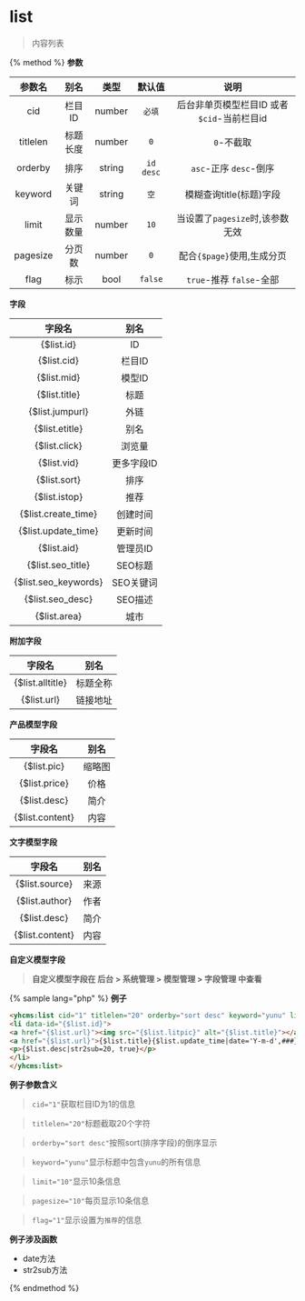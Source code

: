 # list

> 内容列表

{% method %}
**参数**

|参数名|别名|类型|默认值|说明|
|:----:|:--:|:--:|:----:|:--:|
|cid|栏目ID|number|`必填`|后台非单页模型栏目ID 或者 `$cid`-当前栏目id|
|titlelen|标题长度|number|`0`|`0`-不截取|
|orderby|排序|string|`id desc`|`asc`-正序 `desc`-倒序|
|keyword|关键词|string|`空`|模糊查询title(标题)字段|
|limit|显示数量|number|`10`|当设置了`pagesize`时,该参数无效|
|pagesize|分页数|number|`0`|配合`{$page}`使用,生成分页|
|flag|标示|bool|`false`|`true`-推荐 `false`-全部|

**字段**

|字段名|别名|
|:----:|:--:|
|{$list.id}|ID|
|{$list.cid}|栏目ID|
|{$list.mid}|模型ID|
|{$list.title}|标题|
|{$list.jumpurl}|外链|
|{$list.etitle}|别名|
|{$list.click}|浏览量|
|{$list.vid}|更多字段ID|
|{$list.sort}|排序|
|{$list.istop}|推荐|
|{$list.create_time}|创建时间|
|{$list.update_time}|更新时间|
|{$list.aid}|管理员ID|
|{$list.seo_title}|SEO标题|
|{$list.seo_keywords}|SEO关键词|
|{$list.seo_desc}|SEO描述|
|{$list.area}|城市|

**附加字段**

|字段名|别名|
|:----:|:--:|
|{$list.alltitle}|标题全称|
|{$list.url}|链接地址|

**产品模型字段**

|字段名|别名|
|:----:|:--:|
|{$list.pic}|缩略图|
|{$list.price}|价格|
|{$list.desc}|简介|
|{$list.content}|内容|

**文字模型字段**

|字段名|别名|
|:----:|:--:|
|{$list.source}|来源|
|{$list.author}|作者|
|{$list.desc}|简介|
|{$list.content}|内容|

**自定义模型字段**
>**自定义模型字段在 后台 > 系统管理 > 模型管理 > 字段管理 中查看**

{% sample lang="php" %}
**例子**

```html
<yhcms:list cid="1" titlelen="20" orderby="sort desc" keyword="yunu" limit="10" pagesize="10" flag="1">
<li data-id="{$list.id}">
<a href="{$list.url}"><img src="{$list.litpic}" alt="{$list.title}"></a>
<a href="{$list.url}">{$list.title}{$list.update_time|date='Y-m-d',###}</a>
<p>{$list.desc|str2sub=20, true}</p>
</li>
</yhcms:list>
```

**例子参数含义**

>`cid="1"`获取栏目ID为1的信息

>`titlelen="20"`标题截取20个字符

>`orderby="sort desc"`按照sort(排序字段)的倒序显示

>`keyword="yunu"`显示标题中包含`yunu`的所有信息

>`limit="10"`显示10条信息

>`pagesize="10"`每页显示10条信息

>`flag="1"`显示设置为`推荐`的信息

**例子涉及函数**

* date方法 
* str2sub方法

{% endmethod %}
